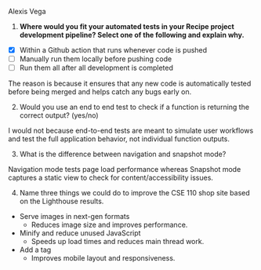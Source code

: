 Alexis Vega
1) **Where would you fit your automated tests in your Recipe project development pipeline? Select one of the following and explain why.**

- [X] Within a Github action that runs whenever code is pushed 
- [ ] Manually run them locally before pushing code
- [ ] Run them all after all development is completed

The reason is because it ensures that any new code is automatically tested before being merged and helps catch any bugs early on.

2) Would you use an end to end test to check if a function is returning the correct output? (yes/no)

I would not because end-to-end tests are meant to simulate user workflows and test the full application behavior, not individual function outputs.

3) What is the difference between navigation and snapshot mode?

Navigation mode tests page load performance whereas Snapshot mode captures a static view to check for content/accessibility issues.

4) Name three things we could do to improve the CSE 110 shop site based on the Lighthouse results.

  - Serve images in next-gen formats
      - Reduces image size and improves performance.
  - Minify and reduce unused JavaScript
      - Speeds up load times and reduces main thread work.
  - Add a <meta name="viewport"> tag
      - Improves mobile layout and responsiveness.



